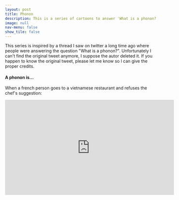 ```yaml
---
layout: post
title: Phonon
description: This is a series of cartoons to answer 'What is a phonon?' Wrong answers only!
image: null
nav-menu: false
show_tile: false
---
```


This series is inspired by a thread I saw on twitter a long time ago where people were answering the question "What is a phonon?". Unfortunately I can't find the original tweet anymore, I suppose the autor deleted it. If you happen to know the original tweet, please let me know so I can give the proper credits.

<h4>A phonon is...</h4>

When a french person goes to a vietnamese restaurant and refuses the chef's suggestion:
<!-- <blockquote>Pho? Non!</blockquote> -->

<iframe width="560" height="315" src="https://www.youtube.com/embed/Wn0ceuyPSGg" frameborder="0" allow="accelerometer; autoplay; encrypted-media; gyroscope; picture-in-picture" allowfullscreen></iframe>